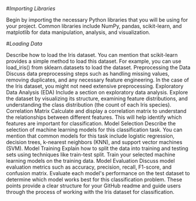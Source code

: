#*Importing Libraries*

Begin by importing the necessary Python libraries that you will be using for your project. Common libraries include NumPy, pandas, scikit-learn, and matplotlib for data manipulation, analysis, and visualization.

#*Loading Data*

Describe how to load the Iris dataset. You can mention that scikit-learn provides a simple method to load this dataset. For example, you can use load_iris() from sklearn.datasets to load the dataset.
Preprocessing the Data
Discuss data preprocessing steps such as handling missing values, removing duplicates, and any necessary feature engineering. In the case of the Iris dataset, you might not need extensive preprocessing.
Exploratory Data Analysis (EDA)
Include a section on exploratory data analysis. Explore the dataset by visualizing its structure, examining feature distributions, and understanding the class distribution (the count of each Iris species).
Correlation Matrix
Calculate and display a correlation matrix to understand the relationships between different features. This will help identify which features are important for classification.
Model Selection
Describe the selection of machine learning models for this classification task. You can mention that common models for this task include logistic regression, decision trees, k-nearest neighbors (KNN), and support vector machines (SVM).
Model Training
Explain how to split the data into training and testing sets using techniques like train-test split. Train your selected machine learning models on the training data.
Model Evaluation
Discuss model evaluation metrics such as accuracy, precision, recall, F1-score, and confusion matrix. Evaluate each model's performance on the test dataset to determine which model works best for this classification problem.
These points provide a clear structure for your GitHub readme and guide users through the process of working with the Iris dataset for classification.
